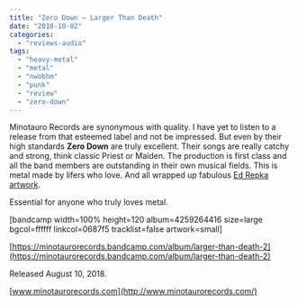 ```yaml
---
title: "Zero Down – Larger Than Death"
date: "2018-10-02"
categories: 
  - "reviews-audio"
tags: 
  - "heavy-metal"
  - "metal"
  - "nwobhm"
  - "punk"
  - "review"
  - "zero-down"
---
```


Minotauro Records are synonymous with quality. I have yet to listen to a release from that esteemed label and not be impressed. But even by their high standards **Zero Down** are truly excellent. Their songs are really catchy and strong, think classic Priest or Maiden. The production is first class and all the band members are outstanding in their own musical fields. This is metal made by lifers who love. And all wrapped up fabulous [Ed Repka artwork](https://www.facebook.com/pages/category/Artist/Ed-Repka-Illustration-135060286561078/).

Essential for anyone who truly loves metal.

\[bandcamp width=100% height=120 album=4259264416 size=large bgcol=ffffff linkcol=0687f5 tracklist=false artwork=small\]

[https://minotaurorecords.bandcamp.com/album/larger-than-death-2](https://minotaurorecords.bandcamp.com/album/larger-than-death-2)

Released August 10, 2018.

[www.minotaurorecords.com](http://www.minotaurorecords.com/)
